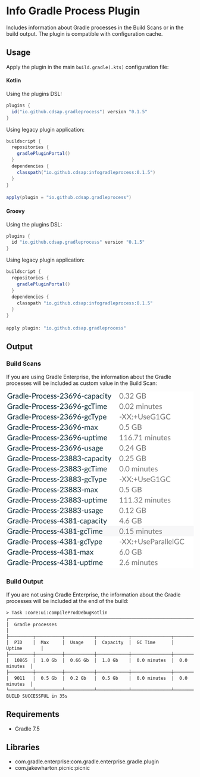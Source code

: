# Info Gradle Process Plugin
Includes information about Gradle processes in the Build Scans or in the build output.
The plugin is compatible with configuration cache.

## Usage
Apply the plugin in the main `build.gradle(.kts)` configuration file:

#### Kotlin
Using the plugins DSL:
``` groovy
plugins {
  id("io.github.cdsap.gradleprocess") version "0.1.5"
}
```

Using legacy plugin application:
``` groovy
buildscript {
  repositories {
    gradlePluginPortal()
  }
  dependencies {
    classpath("io.github.cdsap:infogradleprocess:0.1.5")
  }
}

apply(plugin = "io.github.cdsap.gradleprocess")
```

#### Groovy
Using the plugins DSL:
``` groovy
plugins {
  id "io.github.cdsap.gradleprocess" version "0.1.5"
}

```

Using legacy plugin application:
``` groovy
buildscript {
  repositories {
    gradlePluginPortal()
  }
  dependencies {
    classpath "io.github.cdsap:infogradleprocess:0.1.5"
  }
}

apply plugin: "io.github.cdsap.gradleprocess"
```
## Output
### Build Scans
If you are using Gradle Enterprise, the information about the Gradle processes will be included as custom value in the
Build Scan:

![](images/buildscan.png)

### Build Output
If you are not using Gradle Enterprise, the information about the Gradle processes will be included at the end of the build:
```
> Task :core:ui:compileProdDebugKotlin
┌─────────────────────────────────────────────────────────────────────────────┐
│  Gradle processes                                                           │
├─────────┬──────────┬───────────┬────────────┬───────────────┬───────────────┤
│  PID    │  Max     │  Usage    │  Capacity  │  GC Time      │  Uptime       │
├─────────┼──────────┼───────────┼────────────┼───────────────┼───────────────┤
│  10865  │  1.0 Gb  │  0.66 Gb  │  1.0 Gb    │  0.0 minutes  │  0.0 minutes  │
├─────────┼──────────┼───────────┼────────────┼───────────────┼───────────────┤
│  9011   │  0.5 Gb  │  0.2 Gb   │  0.5 Gb    │  0.0 minutes  │  0.0 minutes  │
└─────────┴──────────┴───────────┴────────────┴───────────────┴───────────────┘
BUILD SUCCESSFUL in 35s

```

## Requirements
* Gradle 7.5

## Libraries
* com.gradle.enterprise:com.gradle.enterprise.gradle.plugin
* com.jakewharton.picnic:picnic
